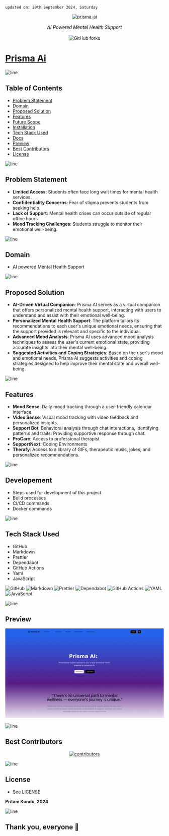     updated on: 29th September 2024, Saturday

<div align=center>
    <a href="https://github.com/SrijaAdhya12/prisma-ai">
        <img width="200" src="https://img.icons8.com/?size=1000&id=46874" alt="prisma-ai">
    </a>
    <p style="font-family: roboto, calibri; font-size:12pt; font-style:italic"> AI Powered Mental Health Support </p>
    <a src="https://github.com/SrijaAdhya12/prisma-ai/forks">
        <img alt="GitHub forks" src="https://img.shields.io/github/forks/SrijaAdhya12/prisma-ai">
    </a>
</div>

# [Prisma Ai](https://prisma-ai.vercel.app)

![line]

## Table of Contents

- [Problem Statement](#problem-statement)
- [Domain](#domain)
- [Proposed Solution](#proposed-solution)
- [Features](#features)
- [Future Scope](#future-scope)
- [Installation](#installation-guide)
- [Tech Stack Used](#tech-stack-used)
- [Docs](#docs)
- [Preview](#preview)
- [Best Contributors](#best-contributors)
- [License](#license)

![line]

## Problem Statement

-  **Limited Access**: Students often face long wait times for mental health services.
-  **Confidentiality Concerns**: Fear of stigma prevents students from seeking help.
-  **Lack of Support**: Mental health crises can occur outside of regular office hours.
-  **Mood Tracking Challenges**: Students struggle to monitor their emotional well-being.

![line]

## Domain

- AI powered Mental Health Support 

![line]

## Proposed Solution

-  **AI-Driven Virtual Companion**: Prisma AI serves as a virtual companion that offers personalized mental health support, interacting with users to understand and assist with their emotional well-being.
-  **Personalized Mental Health Support**: The platform tailors its recommendations to each user's unique emotional needs, ensuring that the support provided is relevant and specific to the individual.
-  **Advanced Mood Analysis**: Prisma AI uses advanced mood analysis techniques to assess the user's current emotional state, providing accurate insights into their mental well-being.
-  **Suggested Activities and Coping Strategies**: Based on the user's mood and emotional needs, Prisma AI suggests activities and coping strategies designed to help improve their mental state and overall well-being.

![line]

## Features

- **Mood Sense**: Daily mood tracking through a user-friendly calendar interface.
- **Video Sense**: Visual mood tracking with video feedback and personalized insights.
- **Support Bot**: Behavioral analysis through chat interactions, identifying patterns and traits. Providing supportive response through chat.
- **ProCare**: Access to professional therapist
- **SupportNext**: Coping Environments
- **Therafy**: Access to a library of GIFs, therapeutic music, jokes, and personalized recommendations.


![line]

## Developement

-   Steps used for development of this project
-   Build processes
-   CI/CD commands
-   Docker commands

![line]

## Tech Stack Used

-   GitHub
-   Markdown
-   Prettier
-   Dependabot
-   GitHub Actions
-   Yaml
-   JavaScript

![GitHub](https://img.shields.io/badge/github-%23121011.svg?style=for-the-badge&logo=github&logoColor=white) ![Markdown](https://img.shields.io/badge/markdown-%23000000.svg?style=for-the-badge&logo=markdown&logoColor=white) ![Prettier](https://img.shields.io/badge/prettier-1A2B34?style=for-the-badge&logo=prettier&logoColor=pink) ![Dependabot](https://img.shields.io/badge/dependabot-025E8C?style=for-the-badge&logo=dependabot&logoColor=white) ![GitHub Actions](https://img.shields.io/badge/github%20actions-%232671E5.svg?style=for-the-badge&logo=githubactions&logoColor=white) ![YAML](https://img.shields.io/badge/yaml-%23ffffff.svg?style=for-the-badge&logo=yaml&logoColor=151515) ![JavaScript](https://img.shields.io/badge/javascript-%23323330.svg?style=for-the-badge&logo=javascript&logoColor=%23F7DF1E)

![line]

## Preview

<picture align="center">
    <source media="(prefers-color-scheme: light)" srcset=".github/preview-light.png">
    <source media="(prefers-color-scheme: dark)" srcset=".github/preview-dark.png">
    <img src=".github/preview-light.png" alt="preview">
</picture>

![line]

## Best Contributors

<div align="center">
    <a href="https://github.com/SrijaAdhya12/prisma-ai/graphs/contributors">
        <img src="https://contrib.rocks/image?repo=SrijaAdhya12/prisma-ai" alt="contributors"/>
    </a>
</div>

![line]

## License

-   See [LICENSE]

**Pritam Kundu, 2024**

![line]

## Thank you, everyone 💚

[icons]: https://icons8.com
[markdown-badges]: https://github.com/Ileriayo/markdown-badges
[custom-icons]: https://simpleicons.org
[line]: https://user-images.githubusercontent.com/75939390/137615281-3a875960-92cc-407f-97fe-fd2319bdb252.png
[License]: https://github.com/SrijaAdhya12/prisma-ai/blob/main/LICENSE

<!-- 28/09/24 -->
